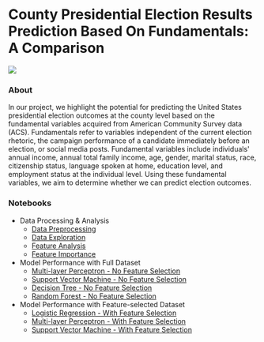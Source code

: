 # County Presidential Election Results Prediction Based On Fundamentals: A Comparison

![](https://github.com/mnguyen0226/ece_5424_project/blob/main/imgs/cover_img.jpg)

### About 
In our project, we highlight the potential for predicting the United States presidential election outcomes at the county level based on the fundamental variables acquired from American Community Survey data (ACS). Fundamentals refer to variables independent of the current election rhetoric, the campaign performance of a candidate immediately before an election, or social media posts. Fundamental variables include individuals' annual income, annual total family income, age, gender, marital status, race, citizenship status, language spoken at home, education level, and employment status at the individual level. Using these fundamental variables, we aim to determine whether we can predict election outcomes.

### Notebooks
- Data Processing & Analysis
  - [Data Preprocessing](https://github.com/mnguyen0226/ece_5424_project/blob/main/src/DataPreprocessing.ipynb)
  - [Data Exploration](https://github.com/mnguyen0226/ece_5424_project/blob/main/src/data_exploration.ipynb)
  - [Feature Analysis](https://github.com/mnguyen0226/ece_5424_project/blob/main/src/features_analysis.ipynb)
  - [Feature Importance](https://github.com/mnguyen0226/ece_5424_project/blob/main/src/get_important_features.ipynb)
- Model Performance with Full Dataset
  - [Multi-layer Perceptron - No Feature Selection](https://github.com/mnguyen0226/ece_5424_project/blob/main/src/us_election_prediction_mlp_no_feature_selection.ipynb)
  - [Support Vector Machine - No Feature Selection](https://github.com/mnguyen0226/ece_5424_project/blob/main/src/us_election_prediction_svm_no_feature_selection.ipynb)
  - [Decision Tree - No Feature Selection](https://github.com/mnguyen0226/ece_5424_project/blob/main/src/us_election_prediction_decision_tree_no_feature_selection.ipynb)
  - [Random Forest - No Feature Selection](https://github.com/mnguyen0226/ece_5424_project/blob/main/src/us_election_prediction_random_forest_no_feature_selection.ipynb)
- Model Performance with Feature-selected Dataset
  - [Logistic Regression - With Feature Selection](https://github.com/mnguyen0226/ece_5424_project/blob/main/src/us_election_prediction_logistic_with_feature_selection.ipynb)
  - [Multi-layer Perceptron - With Feature Selection](https://github.com/mnguyen0226/ece_5424_project/blob/main/src/us_election_prediction_mlp_with_feature_selection.ipynb)
  - [Support Vector Machine - With Feature Selection](https://github.com/mnguyen0226/ece_5424_project/blob/main/src/us_election_prediction_logistic_with_feature_selection.ipynb)